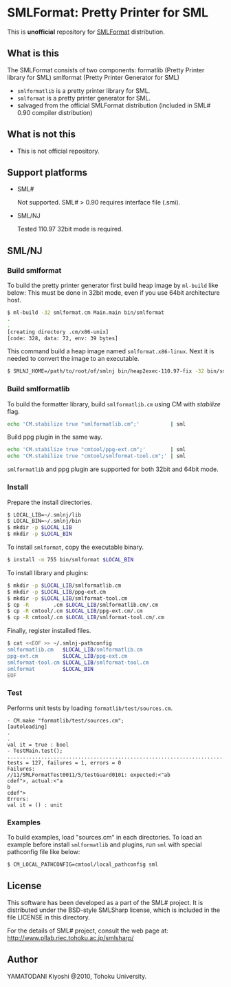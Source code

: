 # SMLFormat: Pretty Printer for SML


This is **unofficial** repository for [SMLFormat] distribution.


## What is this

The SMLFormat consists of two components:
  formatlib (Pretty Printer library for SML)
  smlformat (Pretty Printer Generator for SML)

* `smlformatlib` is a pretty printer library for SML.
* `smlformat` is a pretty printer generator for SML.
* salvaged from the official SMLFormat distribution (included in SML# 0.90 compiler distribution)


## What is **not** this

* This is not official repository.


## Support platforms

* SML#

    Not supported.
    SML# > 0.90 requires interface file (.smi).

* SML/NJ

    Tested 110.97
    32bit mode is required.


## SML/NJ

### Build smlformat

To build the pretty printer generator first build heap image by `ml-build` like below:
This must be done in 32bit mode, even if you use 64bit architecture host.

```sh
$ ml-build -32 smlformat.cm Main.main bin/smlformat
.
.
[creating directory .cm/x86-unix]
[code: 328, data: 72, env: 39 bytes]
```

This command build a heap image named `smlformat.x86-linux`.
Next it is needed to convert the image to an executable.

```sh
$ SMLNJ_HOME=/path/to/root/of/smlnj bin/heap2exec-110.97-fix -32 bin/smlformat.x86-linux bin/smlformat
```


### Build smlformatlib

To build the formatter library, build `smlformatlib.cm` using CM with _stabilize_ flag.

```sh
echo 'CM.stabilize true "smlformatlib.cm";'          | sml
```

Build ppg plugin in the same way.


```sh
echo 'CM.stabilize true "cmtool/ppg-ext.cm";'        | sml
echo 'CM.stabilize true "cmtool/smlformat-tool.cm";' | sml
```

`smlformatlib` and ppg plugin are supported for both 32bit and 64bit mode.


### Install

Prepare the install directories.

```sh
$ LOCAL_LIB=~/.smlnj/lib
$ LOCAL_BIN=~/.smlnj/bin
$ mkdir -p $LOCAL_LIB
$ mkdir -p $LOCAL_BIN
```

To install `smlformat`, copy the executable binary.

```sh
$ install -m 755 bin/smlformat $LOCAL_BIN
```

To install library and plugins:

```sh
$ mkdir -p $LOCAL_LIB/smlformatlib.cm
$ mkdir -p $LOCAL_LIB/ppg-ext.cm
$ mkdir -p $LOCAL_LIB/smlformat-tool.cm
$ cp -R        .cm $LOCAL_LIB/smlformatlib.cm/.cm
$ cp -R cmtool/.cm $LOCAL_LIB/ppg-ext.cm/.cm
$ cp -R cmtool/.cm $LOCAL_LIB/smlformat-tool.cm/.cm
```

Finally, register installed files.


```sh
$ cat <<EOF >> ~/.smlnj-pathconfig
smlformatlib.cm   $LOCAL_LIB/smlformatlib.cm
ppg-ext.cm        $LOCAL_LIB/ppg-ext.cm
smlformat-tool.cm $LOCAL_LIB/smlformat-tool.cm
smlformat         $LOCAL_BIN
EOF
```


### Test

Performs unit tests by loading `formatlib/test/sources.cm`.

```
- CM.make "formatlib/test/sources.cm";
[autoloading]
.
.
val it = true : bool
- TestMain.test();
.....................................................................................F.........................................
tests = 127, failures = 1, errors = 0
Failures:
//11/SMLFormatTest0011/5/testGuard0101: expected:<"ab
cdef">, actual:<"a
b
cdef">
Errors:
val it = () : unit
```


### Examples

To build examples, load "sources.cm" in each directories.
To load an example before install `smlformatlib` and plugins, run `sml` with special pathconfig file like below:

```sh
$ CM_LOCAL_PATHCONFIG=cmtool/local_pathconfig sml
```


## License

This software has been developed as a part of the SML# project.
It is distributed under the BSD-style SMLSharp license, which is
included in the file LICENSE in this directory.

For the details of SML# project, consult the web page at:
http://www.pllab.riec.tohoku.ac.jp/smlsharp/

## Author

YAMATODANI Kiyoshi @2010, Tohoku University.


[SMLFormat]: https://www.pllab.riec.tohoku.ac.jp/smlsharp/ja/?cmd=view&p=SMLFormat&key=SMLFormat "SMLFormat"
